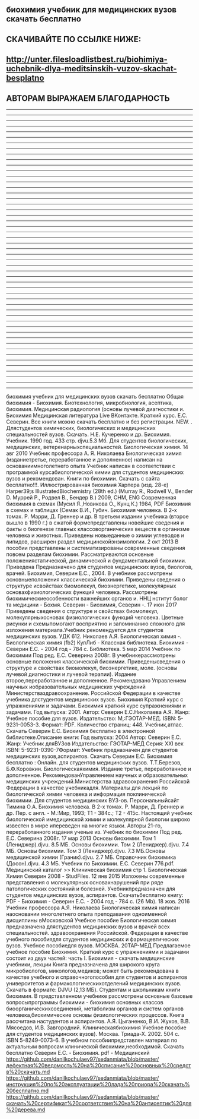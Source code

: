 биохимия учебник для медицинских вузов скачать бесплатно
--------------------------------------------------
СКАЧИВАЙТЕ ПО ССЫЛКЕ НИЖЕ:
--------------------------------------------------
http://unter.filesloadlistbest.ru/biohimiya-uchebnik-dlya-meditsinskih-vuzov-skachat-besplatno
--------------------------------------------------
АВТОРАМ ВЫРАЖАЕМ БЛАГОДАРНОСТЬ
--------------------------------------------------
--------------------------------------------------
--------------------------------------------------
--------------------------------------------------
--------------------------------------------------
--------------------------------------------------
--------------------------------------------------
--------------------------------------------------
--------------------------------------------------
--------------------------------------------------
--------------------------------------------------
--------------------------------------------------
--------------------------------------------------
--------------------------------------------------
--------------------------------------------------
--------------------------------------------------
--------------------------------------------------
--------------------------------------------------
--------------------------------------------------
--------------------------------------------------
--------------------------------------------------
--------------------------------------------------
--------------------------------------------------
--------------------------------------------------
--------------------------------------------------
--------------------------------------------------
--------------------------------------------------
--------------------------------------------------
--------------------------------------------------
--------------------------------------------------
--------------------------------------------------
--------------------------------------------------
--------------------------------------------------
--------------------------------------------------
--------------------------------------------------
--------------------------------------------------
--------------------------------------------------
--------------------------------------------------
--------------------------------------------------
--------------------------------------------------
--------------------------------------------------
--------------------------------------------------
--------------------------------------------------
--------------------------------------------------
--------------------------------------------------
--------------------------------------------------
--------------------------------------------------
--------------------------------------------------
--------------------------------------------------
--------------------------------------------------
--------------------------------------------------
--------------------------------------------------
биохимия учебник для медицинских вузов скачать бесплатно Общая биохимия - Биохимия. Биотехнология, микробиология, асептика, биохимия. Медицинская радиология (основы лучевой диагностики и. Биохимия  Медицинская литература Live  ВКонтакте. Краткий курс. Е.С. Северин. Все книги можно скачать бесплатно и без регистрации. NEW. . Длястудентов химических, биологических и медицинских специальностей вузов. Скачать. Н.Е. Кучеренко и др. Биохимия. Учебник. 1990 год. 433 стр. djvu.5.3 Мб. Для студентов биологических, медицинских, ветеренарныхспециальностей. Биологическая химия. 14 авг 2010  Учебник профессора А. Я. Николаева Биологическая химия (изданиетретье, переработанное и дополненное) написан на основаниимноголетнего опыта  Учебник написан в соответствии с программой курсабиологической химии для студентов медицинских вузов и рекомендован. Книги по биохимии. Скачать с сайта бесплатно!!!. Иллюстрированная биохимия Харпера (изд. 28-е)  Harper39;s IllustratedBiochemistry (28th ed.) (Murray R., Rodwell V., Bender D.  Муррей Р., Родвел В., Бендер В.) 2009, CHM, ENG  Современная биохимия в схемах (Мусил Я.,Новикова О., Кунц К.) 1984, PDF  Биохимия в схемах и таблицах (Семак В.И., Губич. Биохимия человека. В 2-х томах. Р. Марри, Д. Греннер и др. В третьем издании учебника (второе вышло в 1990 г.) в сжатой формепредставлены новейшие сведения и факты о биогенезе главных классоворганических веществ в организме человека и животных. Приведены новыеданные о химии углеводов и липидов, расширен раздел медицинскойэнзимологии.
2 окт 2013  В пособии представлены и систематизированы современные сведения повсем разделам биохимии. Рассматриваются основные положениястатической, динамической и фундаментальной биохимии. Приведена Предназначено для студентов медицинских вузов, биологов, врачей. Биохимия, Северин Е.С., 2004. В учебнике рассмотрены основныеположения классической биохимии. Приведены сведения о структуре исвойствах биомолекул, биоэнергетике, молекулярных основахфизиологических функций человека. Рассмотрены биохимическиеособенности важнейших органов и. ННЦ нститут болог та медицини - Бохмя. Северин - Биохимия, Северин -. 17 июн 2017  Приведены сведения о структуре и свойствах биомолекул, молекулярныхосновах физиологических функций человека. Цветные рисунки и схемыпомогают восприятию и запоминанию сложного для изложения материала.Учебник рекомендуется для студентов медицинских вузов. УДК 612. Николаев А.Я. Биологическая химия -. Биологическая химия (fb2)  КулЛиб - Классная библиотека. Биохимия - Северин Е.С. - 2004 год - 784 с.  Библиотека. 5 мар 2014  Учебник по биохимии Под ред. Е.С. Северина 2008г. В учебникерассмотрены основные положения классической биохимии. Приведенысведения о структуре и свойствах биомолекул, биоэнергетике, моле. (основы лучевой диагностики и лучевой терапии). Издание второе,переработанное и дополненное. Рекомендовано Управлением научных иобразовательных медицинских учреждений Министерстваздравоохранение. Российской Федерации в качестве учебника длстудентов медицинских вузов. Биохимия Краткий курс с упражнениями и задачами. Биохимия краткий курс супражнениями и задачами. Год выпуска: 2001. Автор: Северин Е.С.Николаева А.Я. Жанр: Учебное пособие для вузов. Издательство: М,:ГЭОТАР-МЕД. ISBN: 5-9231-0053-3. Формат: PDF. Количество страниц: 448. Учебник,атлас. Скачать Северин Е.С.  Биохимия бесплатно в электронной библиотеке.Описание книги: Год выпуска: 2004 Автор: Северин Е.С. Жанр: Учебник дляВУЗов Издательство: ГЭОТАР-МЕД Серия: XXI век ISBN: 5-9231-0390-7Формат:  Учебник предназначен для студентов медицинских вузов,аспирантов.
Скачать Северин Е.С.  Биохимия бесплатно : Онлайн. для студентов медицинских вузов. Т.Т.Березов, Б.Ф.Коровкин. Биологическаяхимия. Издание третье, переработанное и дополненное. РекомендованУправлением научных и образовательных медицинских учреждений.Министерства здравоохранения Российской Федерации в качестве учебникадля. Материалы для лекций по биологической химии человека и информация поклинической биохимии. Для студентов медицинских ВУЗ-ов. Персональныйсайт Тимина О.А. Биохимия человека. В 2-х томах. Р. Марри, Д. Греннер и др. Пер. с англ. - М.:Мир, 1993; Т1 - 384с.; Т2 - 415с. Настоящий учебник биологической имедицинской химии и молекулярной биологии широко известен в мире ипереведен на многие языки. Авторы 21-го, переработанного издания ученые из. Учебник по биохимии Под ред. Е.С. Северина 2008г. 17 мар 2013  Основы биохимии. Том 1 (Лениджер).djvu. 8.5 МБ. Основы биохимии. Том 2 (Лениджер).djvu. 7.4 МБ. Основы биохимии. Том 3 (Лениджер).djvu. 7.3 МБ.Основы медицинской химии (Граник).djvu. 2.7 МБ. Справочник биохимика (Досон).djvu. 4.3 МБ. Учебник по Биохимии. Е.С. Северин 776.pdf. Медицинский каталог >> Клиническая биохимия стр 1. Биологическая Химия Северин 2008 - StudFiles. 12 янв 2015  Изложены современные представления о молекулярных основахнарушений при ряде патологических состояний и болезней. Учебникпредназначен для студентов медицинских вузов, аспирантов. Скачатьбесплатно книгу: PDF - Биохимия - Северин Е.С. - 2004 год - 784 с. (26 Mb). 18 жов. 2016  Учебник профессора А.Я. Николаева Биологическая химия написан наосновании многолетнего опыта преподавания одноименной дисциплины вМосковской  Учебное пособие Биологическая химия предназначена длястудентов медицинских вузов и врачей всех специальностей. здравоохранения Российской. Федерации в качестве учебного пособиядля студентов медицинских и фармацевтических вузов. Учебное пособиедля вузов. МОСКВА. 20ТАР-МЕД  Предлагаемое учебное пособие Биохимия. Краткий курс с упражнениями и задачами состоит из двух частей: часть I. Биохимия - скачать медицинские учебники, лекции
Книга предназначена для широкого круга микробиологов, микологов,медиков; может быть рекомендована в качестве учебного и справочногопособия для студентов и аспирантов университетов и фармакологическихотделений медицинских вузов. Скачать в формате: DJVU (2,13 МБ). Cтудентам и школьникам книги биохимия. В представленном учебнике рассмотрены основные базовые вопросыпрограммы биохимии - биохимия основных классов биоорганическихсоединений, метаболизм органов и систем органов человека,биохимические основы физиологических процессов. Книга рассчитана настудентов и аспирантов. А.Я. Цыганенко, В.И. Жуков, В.В. Мясоедов, И.В. Завгородний. Клиническаябиохимия Учебное пособие для студентов медицинских вузов).  Москва. Триада-Х.  2002. 504 с. ISBN 5-8249-0073-6. В учебном пособиипредставлен материал по актуальным вопросам клинической биохимии,необходимой. Скачать бесплатно Северин Е.С. - Биохимия. pdf - Медицинский
https://github.com/danilkochulaev97/sedanmiata/blob/master/дефектная%20ведомость%20на%20списание%20основных%20средств%20скачать.md
https://github.com/danilkochulaev97/sedanmiata/blob/master/инструкция%20по%20эксплуатации%20лада%20приора%20скачать%20бесплатно.md
https://github.com/danilkochulaev97/sedanmiata/blob/master/скачать%20сертификат%20соответствия%20на%20антисептик%20для%20дерева.md